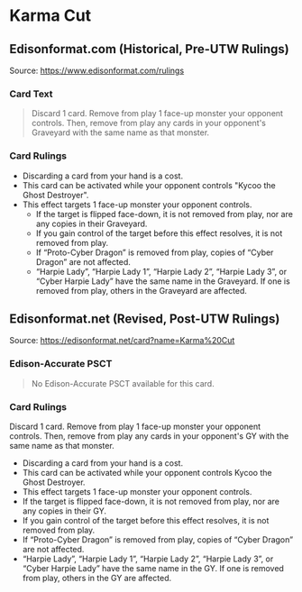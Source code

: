 # Karma Cut

## Edisonformat.com (Historical, Pre-UTW Rulings)

Source: https://www.edisonformat.com/rulings

### Card Text

> Discard 1 card. Remove from play 1 face-up monster your opponent controls. Then, remove from play any cards in your opponent's Graveyard with the same name as that monster.

### Card Rulings

*   Discarding a card from your hand is a cost.
*   This card can be activated while your opponent controls "Kycoo the Ghost Destroyer".
*   This effect targets 1 face-up monster your opponent controls.
    *   If the target is flipped face-down, it is not removed from play, nor are any copies in their Graveyard.
    *   If you gain control of the target before this effect resolves, it is not removed from play.
    *   If “Proto-Cyber Dragon” is removed from play, copies of “Cyber Dragon” are not affected.
    *   “Harpie Lady”, “Harpie Lady 1”, “Harpie Lady 2”, “Harpie Lady 3”, or “Cyber Harpie Lady” have the same name in the Graveyard. If one is removed from play, others in the Graveyard are affected.

## Edisonformat.net (Revised, Post-UTW Rulings)

Source: https://edisonformat.net/card?name=Karma%20Cut

### Edison-Accurate PSCT

> No Edison-Accurate PSCT available for this card.

### Card Rulings

Discard 1 card. Remove from play 1 face-up monster your opponent controls. Then, remove from play any cards in your opponent's GY with the same name as that monster.
*   Discarding a card from your hand is a cost.
*   This card can be activated while your opponent controls Kycoo the Ghost Destroyer.
*   This effect targets 1 face-up monster your opponent controls.
*   If the target is flipped face-down, it is not removed from play, nor are any copies in their GY.
*   If you gain control of the target before this effect resolves, it is not removed from play.
*   If “Proto-Cyber Dragon” is removed from play, copies of “Cyber Dragon” are not affected.
*   “Harpie Lady”, “Harpie Lady 1”, “Harpie Lady 2”, “Harpie Lady 3”, or “Cyber Harpie Lady” have the same name in the GY. If one is removed from play, others in the GY are affected.
            